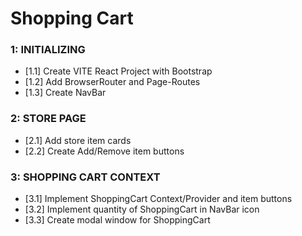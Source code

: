 # Shopping Cart

### 1: INITIALIZING

- [1.1] Create VITE React Project with Bootstrap
- [1.2] Add BrowserRouter and Page-Routes
- [1.3] Create NavBar

### 2: STORE PAGE

- [2.1] Add store item cards
- [2.2] Create Add/Remove item buttons

### 3: SHOPPING CART CONTEXT

- [3.1] Implement ShoppingCart Context/Provider and item buttons
- [3.2] Implement quantity of ShoppingCart in NavBar icon
- [3.3] Create modal window for ShoppingCart
